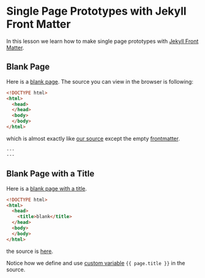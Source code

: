 # Single Page Prototypes with Jekyll Front Matter

In this lesson we learn how to make single page prototypes with [Jekyll Front Matter](https://jekyllrb.com/docs/frontmatter/).

## Blank Page

Here is a [blank page](https://bigdata-mindstorms.github.io/jekyll-playground/public/ontouchstart/2016/04/19/blank.html).
The source you can view in the browser is following:

```html
<!DOCTYPE html>
<html>
  <head>
  </head>
  <body>
  </body>
</html>
```
which is almost exactly like [our source](blank.html) except the empty [frontmatter](https://jekyllrb.com/docs/frontmatter/).

```
---
---
```

## Blank Page with a Title

Here is a [blank page with a title](https://bigdata-mindstorms.github.io/jekyll-playground/public/ontouchstart/2016/04/19/blank_title.html).

```html
<!DOCTYPE html>
<html>
  <head>
    <title>blank</title>
  </head>
  <body>
  </body>
</html>
```
the source is [here](blank_title.html).

Notice how we define and use [custom variable](https://jekyllrb.com/docs/frontmatter/#custom-variables) `{{ page.title }}` in the source.
